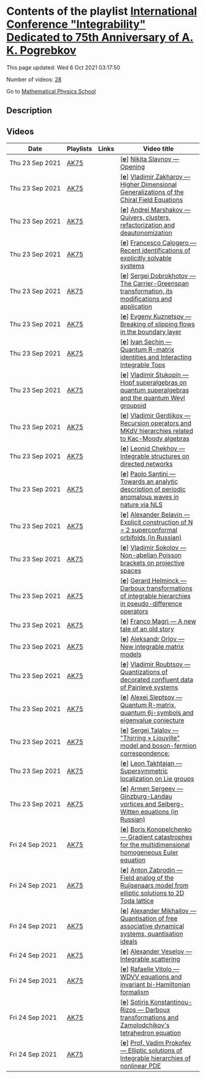 # Contents of the playlist [International Conference "Integrability" Dedicated to 75th Anniversary of A. K. Pogrebkov](https://www.youtube.com/playlist?list=PLLGkFbxve673YBRC8H2DunNGa1ECo5Y5V)

This page updated: Wed 6 Oct 2021 03:17:50

Number of videos: [28](#videos)

Go to [Mathematical Physics School](../README.md)

## Description



## Videos

|Date|Playlists|Links|Video title|
|---|---|---|---|
| Thu&nbsp;23&nbsp;Sep&nbsp;2021 | [AK75](../playlists/AK75 "International Conference &#34;Integrability&#34; Dedicated to 75th Anniversary of A. K. Pogrebkov") |  | [[**e**](https://studio.youtube.com/video/TH4d9KWUNsw/edit "Edit")] [Nikita Slavnov — Opening](https://www.youtube.com/watch?v=TH4d9KWUNsw&list=PLLGkFbxve673YBRC8H2DunNGa1ECo5Y5V) |
| Thu&nbsp;23&nbsp;Sep&nbsp;2021 | [AK75](../playlists/AK75 "International Conference &#34;Integrability&#34; Dedicated to 75th Anniversary of A. K. Pogrebkov") |  | [[**e**](https://studio.youtube.com/video/EUEE_qclP9A/edit "Edit")] [Vladimir Zakharov — Higher Dimensional Generalizations of the Chiral Field Equations](https://www.youtube.com/watch?v=EUEE_qclP9A&list=PLLGkFbxve673YBRC8H2DunNGa1ECo5Y5V) |
| Thu&nbsp;23&nbsp;Sep&nbsp;2021 | [AK75](../playlists/AK75 "International Conference &#34;Integrability&#34; Dedicated to 75th Anniversary of A. K. Pogrebkov") |  | [[**e**](https://studio.youtube.com/video/ZFpiT0Uixcg/edit "Edit")] [Andrei Marshakov — Quivers, clusters, refactorization and deautonomization](https://www.youtube.com/watch?v=ZFpiT0Uixcg&list=PLLGkFbxve673YBRC8H2DunNGa1ECo5Y5V) |
| Thu&nbsp;23&nbsp;Sep&nbsp;2021 | [AK75](../playlists/AK75 "International Conference &#34;Integrability&#34; Dedicated to 75th Anniversary of A. K. Pogrebkov") |  | [[**e**](https://studio.youtube.com/video/UIOHYv9yas0/edit "Edit")] [Francesco Calogero — Recent identifications of explicitly solvable systems](https://www.youtube.com/watch?v=UIOHYv9yas0&list=PLLGkFbxve673YBRC8H2DunNGa1ECo5Y5V "Recent identifications of explicitly solvable systems of nonlinear Ordinary &#013;Differential Equations (ODEs), Difference Equations (DEs) and other recursions") |
| Thu&nbsp;23&nbsp;Sep&nbsp;2021 | [AK75](../playlists/AK75 "International Conference &#34;Integrability&#34; Dedicated to 75th Anniversary of A. K. Pogrebkov") |  | [[**e**](https://studio.youtube.com/video/WSlzxHnLLAQ/edit "Edit")] [Sergei Dobrokhotov — The Carrier-Greenspan transformation, its modifications and application](https://www.youtube.com/watch?v=WSlzxHnLLAQ&list=PLLGkFbxve673YBRC8H2DunNGa1ECo5Y5V "The Carrier-Greenspan transformation, its modifications and application in problems about waves in basins with gentle shores.") |
| Thu&nbsp;23&nbsp;Sep&nbsp;2021 | [AK75](../playlists/AK75 "International Conference &#34;Integrability&#34; Dedicated to 75th Anniversary of A. K. Pogrebkov") |  | [[**e**](https://studio.youtube.com/video/lVWYOMRlblA/edit "Edit")] [Evgeny Kuznetsov — Breaking of slipping flows in the boundary layer](https://www.youtube.com/watch?v=lVWYOMRlblA&list=PLLGkFbxve673YBRC8H2DunNGa1ECo5Y5V) |
| Thu&nbsp;23&nbsp;Sep&nbsp;2021 | [AK75](../playlists/AK75 "International Conference &#34;Integrability&#34; Dedicated to 75th Anniversary of A. K. Pogrebkov") |  | [[**e**](https://studio.youtube.com/video/KVD0cuU60L4/edit "Edit")] [Ivan Sechin — Quantum R-matrix identities and Interacting Integrable Tops](https://www.youtube.com/watch?v=KVD0cuU60L4&list=PLLGkFbxve673YBRC8H2DunNGa1ECo5Y5V) |
| Thu&nbsp;23&nbsp;Sep&nbsp;2021 | [AK75](../playlists/AK75 "International Conference &#34;Integrability&#34; Dedicated to 75th Anniversary of A. K. Pogrebkov") |  | [[**e**](https://studio.youtube.com/video/47JAQOB04mk/edit "Edit")] [Vladimir Stukopin — Hopf superalgebras on quantum superalgebras and the quantum Weyl groupoid](https://www.youtube.com/watch?v=47JAQOB04mk&list=PLLGkFbxve673YBRC8H2DunNGa1ECo5Y5V) |
| Thu&nbsp;23&nbsp;Sep&nbsp;2021 | [AK75](../playlists/AK75 "International Conference &#34;Integrability&#34; Dedicated to 75th Anniversary of A. K. Pogrebkov") |  | [[**e**](https://studio.youtube.com/video/rLyqmacg4vk/edit "Edit")] [Vladimir Gerdjikov — Recursion operators and MKdV hierarchies related to Kac-Moody algebras](https://www.youtube.com/watch?v=rLyqmacg4vk&list=PLLGkFbxve673YBRC8H2DunNGa1ECo5Y5V) |
| Thu&nbsp;23&nbsp;Sep&nbsp;2021 | [AK75](../playlists/AK75 "International Conference &#34;Integrability&#34; Dedicated to 75th Anniversary of A. K. Pogrebkov") |  | [[**e**](https://studio.youtube.com/video/2AcvkgloSl8/edit "Edit")] [Leonid Chekhov —  Integrable structures on directed networks](https://www.youtube.com/watch?v=2AcvkgloSl8&list=PLLGkFbxve673YBRC8H2DunNGa1ECo5Y5V) |
| Thu&nbsp;23&nbsp;Sep&nbsp;2021 | [AK75](../playlists/AK75 "International Conference &#34;Integrability&#34; Dedicated to 75th Anniversary of A. K. Pogrebkov") |  | [[**e**](https://studio.youtube.com/video/FDqe5JklRYA/edit "Edit")] [Paolo Santini —  Towards an analytic description of periodic anomalous waves in nature via NLS](https://www.youtube.com/watch?v=FDqe5JklRYA&list=PLLGkFbxve673YBRC8H2DunNGa1ECo5Y5V) |
| Thu&nbsp;23&nbsp;Sep&nbsp;2021 | [AK75](../playlists/AK75 "International Conference &#34;Integrability&#34; Dedicated to 75th Anniversary of A. K. Pogrebkov") |  | [[**e**](https://studio.youtube.com/video/KCyKMpWgsoA/edit "Edit")] [Alexander Belavin —  Explicit construction of N = 2 superconformal orbifolds (in Russian)](https://www.youtube.com/watch?v=KCyKMpWgsoA&list=PLLGkFbxve673YBRC8H2DunNGa1ECo5Y5V) |
| Thu&nbsp;23&nbsp;Sep&nbsp;2021 | [AK75](../playlists/AK75 "International Conference &#34;Integrability&#34; Dedicated to 75th Anniversary of A. K. Pogrebkov") |  | [[**e**](https://studio.youtube.com/video/Mfhuj9Q_UQQ/edit "Edit")] [Vladimir Sokolov — Non-abelian Poisson brackets on projective spaces](https://www.youtube.com/watch?v=Mfhuj9Q_UQQ&list=PLLGkFbxve673YBRC8H2DunNGa1ECo5Y5V) |
| Thu&nbsp;23&nbsp;Sep&nbsp;2021 | [AK75](../playlists/AK75 "International Conference &#34;Integrability&#34; Dedicated to 75th Anniversary of A. K. Pogrebkov") |  | [[**e**](https://studio.youtube.com/video/r4doXqpUA0M/edit "Edit")] [Gerard Helminck — Darboux transformations of integrable hierarchies in  pseudo-difference operators](https://www.youtube.com/watch?v=r4doXqpUA0M&list=PLLGkFbxve673YBRC8H2DunNGa1ECo5Y5V) |
| Thu&nbsp;23&nbsp;Sep&nbsp;2021 | [AK75](../playlists/AK75 "International Conference &#34;Integrability&#34; Dedicated to 75th Anniversary of A. K. Pogrebkov") |  | [[**e**](https://studio.youtube.com/video/Ibf4QhzZC70/edit "Edit")] [Franco Magri —  A new tale of an old story](https://www.youtube.com/watch?v=Ibf4QhzZC70&list=PLLGkFbxve673YBRC8H2DunNGa1ECo5Y5V) |
| Thu&nbsp;23&nbsp;Sep&nbsp;2021 | [AK75](../playlists/AK75 "International Conference &#34;Integrability&#34; Dedicated to 75th Anniversary of A. K. Pogrebkov") |  | [[**e**](https://studio.youtube.com/video/MVPx_cAWaE8/edit "Edit")] [Aleksandr Orlov — New integrable matrix models](https://www.youtube.com/watch?v=MVPx_cAWaE8&list=PLLGkFbxve673YBRC8H2DunNGa1ECo5Y5V) |
| Thu&nbsp;23&nbsp;Sep&nbsp;2021 | [AK75](../playlists/AK75 "International Conference &#34;Integrability&#34; Dedicated to 75th Anniversary of A. K. Pogrebkov") |  | [[**e**](https://studio.youtube.com/video/73G-a7eiPzQ/edit "Edit")] [Vladimir Roubtsov — Quantizations of decorated confluent data of Painlevé systems](https://www.youtube.com/watch?v=73G-a7eiPzQ&list=PLLGkFbxve673YBRC8H2DunNGa1ECo5Y5V "Quantizations of decorated confluent data of Painlevé systems and degenerations of Del Pezzo surfaces") |
| Thu&nbsp;23&nbsp;Sep&nbsp;2021 | [AK75](../playlists/AK75 "International Conference &#34;Integrability&#34; Dedicated to 75th Anniversary of A. K. Pogrebkov") |  | [[**e**](https://studio.youtube.com/video/yY_jZGE8f_8/edit "Edit")] [Alexei Sleptsov —  Quantum R-matrix, quantum 6j-symbols and eigenvalue conjecture](https://www.youtube.com/watch?v=yY_jZGE8f_8&list=PLLGkFbxve673YBRC8H2DunNGa1ECo5Y5V) |
| Thu&nbsp;23&nbsp;Sep&nbsp;2021 | [AK75](../playlists/AK75 "International Conference &#34;Integrability&#34; Dedicated to 75th Anniversary of A. K. Pogrebkov") |  | [[**e**](https://studio.youtube.com/video/Rmd0Vh4VQJ8/edit "Edit")] [Sergei Talalov — &#34;Thirring × Liouville&#34; model and boson-fermion correspondence:](https://www.youtube.com/watch?v=Rmd0Vh4VQJ8&list=PLLGkFbxve673YBRC8H2DunNGa1ECo5Y5V "&#34;Thirring × Liouville&#34; model and boson-fermion correspondence: the application to string-like dynamical systems") |
| Thu&nbsp;23&nbsp;Sep&nbsp;2021 | [AK75](../playlists/AK75 "International Conference &#34;Integrability&#34; Dedicated to 75th Anniversary of A. K. Pogrebkov") |  | [[**e**](https://studio.youtube.com/video/eXvjhc99XRY/edit "Edit")] [Leon Takhtajan — Supersymmetric localization on Lie groups](https://www.youtube.com/watch?v=eXvjhc99XRY&list=PLLGkFbxve673YBRC8H2DunNGa1ECo5Y5V) |
| Thu&nbsp;23&nbsp;Sep&nbsp;2021 | [AK75](../playlists/AK75 "International Conference &#34;Integrability&#34; Dedicated to 75th Anniversary of A. K. Pogrebkov") |  | [[**e**](https://studio.youtube.com/video/jprg21D52WE/edit "Edit")] [Armen Sergeev —  Ginzburg-Landau vortices and Seiberg-Witten equations (in Russian)](https://www.youtube.com/watch?v=jprg21D52WE&list=PLLGkFbxve673YBRC8H2DunNGa1ECo5Y5V) |
| Fri&nbsp;24&nbsp;Sep&nbsp;2021 | [AK75](../playlists/AK75 "International Conference &#34;Integrability&#34; Dedicated to 75th Anniversary of A. K. Pogrebkov") |  | [[**e**](https://studio.youtube.com/video/3mquniSmMBY/edit "Edit")] [Boris Konopelchenko — Gradient catastrophes for the multidimensional homogeneous Euler equation](https://www.youtube.com/watch?v=3mquniSmMBY&list=PLLGkFbxve673YBRC8H2DunNGa1ECo5Y5V) |
| Fri&nbsp;24&nbsp;Sep&nbsp;2021 | [AK75](../playlists/AK75 "International Conference &#34;Integrability&#34; Dedicated to 75th Anniversary of A. K. Pogrebkov") |  | [[**e**](https://studio.youtube.com/video/RKK1RUURn8w/edit "Edit")] [Anton Zabrodin —  Field analog of the Ruijsenaars model from elliptic solutions to 2D Toda lattice](https://www.youtube.com/watch?v=RKK1RUURn8w&list=PLLGkFbxve673YBRC8H2DunNGa1ECo5Y5V) |
| Fri&nbsp;24&nbsp;Sep&nbsp;2021 | [AK75](../playlists/AK75 "International Conference &#34;Integrability&#34; Dedicated to 75th Anniversary of A. K. Pogrebkov") |  | [[**e**](https://studio.youtube.com/video/8lAGdBLCBh4/edit "Edit")] [Alexander Mikhailov —  Quantisation of free associative dynamical systems, quantisation ideals](https://www.youtube.com/watch?v=8lAGdBLCBh4&list=PLLGkFbxve673YBRC8H2DunNGa1ECo5Y5V) |
| Fri&nbsp;24&nbsp;Sep&nbsp;2021 | [AK75](../playlists/AK75 "International Conference &#34;Integrability&#34; Dedicated to 75th Anniversary of A. K. Pogrebkov") |  | [[**e**](https://studio.youtube.com/video/XcQaRPp-mtU/edit "Edit")] [Alexander Veselov — Integrable scattering](https://www.youtube.com/watch?v=XcQaRPp-mtU&list=PLLGkFbxve673YBRC8H2DunNGa1ECo5Y5V) |
| Fri&nbsp;24&nbsp;Sep&nbsp;2021 | [AK75](../playlists/AK75 "International Conference &#34;Integrability&#34; Dedicated to 75th Anniversary of A. K. Pogrebkov") |  | [[**e**](https://studio.youtube.com/video/-AfhSjcIMv0/edit "Edit")] [Rafaelle Vitolo — WDVV equations and invariant bi-Hamiltonian formalism](https://www.youtube.com/watch?v=-AfhSjcIMv0&list=PLLGkFbxve673YBRC8H2DunNGa1ECo5Y5V) |
| Fri&nbsp;24&nbsp;Sep&nbsp;2021 | [AK75](../playlists/AK75 "International Conference &#34;Integrability&#34; Dedicated to 75th Anniversary of A. K. Pogrebkov") |  | [[**e**](https://studio.youtube.com/video/zEGaKxDBcY8/edit "Edit")] [Sotiris Konstantinou-Rizos — Darboux transformations and Zamolodchikov's tetrahedron equation](https://www.youtube.com/watch?v=zEGaKxDBcY8&list=PLLGkFbxve673YBRC8H2DunNGa1ECo5Y5V) |
| Fri&nbsp;24&nbsp;Sep&nbsp;2021 | [AK75](../playlists/AK75 "International Conference &#34;Integrability&#34; Dedicated to 75th Anniversary of A. K. Pogrebkov") |  | [[**e**](https://studio.youtube.com/video/0uNULk5I6ME/edit "Edit")] [Prof. Vadim Prokofev — Elliptic solutions of Integrable hierarchies of nonlinear PDE](https://www.youtube.com/watch?v=0uNULk5I6ME&list=PLLGkFbxve673YBRC8H2DunNGa1ECo5Y5V) |
